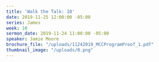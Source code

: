 ```yaml
---
title: 'Walk the Talk: 10'
date: 2019-11-25 12:00:00 -05:00
series: James
week: 10
sermon_date: 2019-11-24 11:00:00 -05:00
speaker: Jamie Moore
brochure_file: "/uploads/11242019_MCCProgramProof_1.pdf"
thumbnail_image: "/uploads/0.png"
---
```


